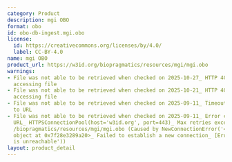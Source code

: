 ```yaml
---
category: Product
description: mgi OBO
format: obo
id: obo-db-ingest.mgi.obo
license:
  id: https://creativecommons.org/licenses/by/4.0/
  label: CC-BY-4.0
name: mgi OBO
product_url: https://w3id.org/biopragmatics/resources/mgi/mgi.obo
warnings:
- File was not able to be retrieved when checked on 2025-10-27_ HTTP 404 error when
  accessing file
- File was not able to be retrieved when checked on 2025-10-21_ HTTP 404 error when
  accessing file
- File was not able to be retrieved when checked on 2025-09-11_ Timeout connecting
  to URL
- File was not able to be retrieved when checked on 2025-09-11_ Error connecting to
  URL_ HTTPSConnectionPool(host='w3id.org', port=443)_ Max retries exceeded with url_
  /biopragmatics/resources/mgi/mgi.obo (Caused by NewConnectionError('<urllib3.connection.HTTPSConnection
  object at 0x7f28e3289a20>_ Failed to establish a new connection_ [Errno 101] Network
  is unreachable'))
layout: product_detail
---
```

